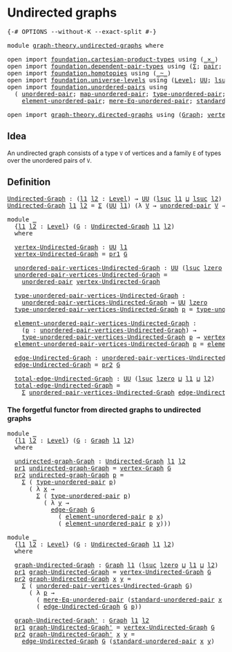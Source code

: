 # Undirected graphs

<pre class="Agda"><a id="30" class="Symbol">{-#</a> <a id="34" class="Keyword">OPTIONS</a> <a id="42" class="Pragma">--without-K</a> <a id="54" class="Pragma">--exact-split</a> <a id="68" class="Symbol">#-}</a>

<a id="73" class="Keyword">module</a> <a id="80" href="graph-theory.undirected-graphs.html" class="Module">graph-theory.undirected-graphs</a> <a id="111" class="Keyword">where</a>

<a id="118" class="Keyword">open</a> <a id="123" class="Keyword">import</a> <a id="130" href="foundation.cartesian-product-types.html" class="Module">foundation.cartesian-product-types</a> <a id="165" class="Keyword">using</a> <a id="171" class="Symbol">(</a><a id="172" href="foundation-core.cartesian-product-types.html#590" class="Function Operator">_×_</a><a id="175" class="Symbol">)</a>
<a id="177" class="Keyword">open</a> <a id="182" class="Keyword">import</a> <a id="189" href="foundation.dependent-pair-types.html" class="Module">foundation.dependent-pair-types</a> <a id="221" class="Keyword">using</a> <a id="227" class="Symbol">(</a><a id="228" href="foundation-core.dependent-pair-types.html#515" class="Record">Σ</a><a id="229" class="Symbol">;</a> <a id="231" href="foundation-core.dependent-pair-types.html#588" class="InductiveConstructor">pair</a><a id="235" class="Symbol">;</a> <a id="237" href="foundation-core.dependent-pair-types.html#605" class="Field">pr1</a><a id="240" class="Symbol">;</a> <a id="242" href="foundation-core.dependent-pair-types.html#617" class="Field">pr2</a><a id="245" class="Symbol">)</a>
<a id="247" class="Keyword">open</a> <a id="252" class="Keyword">import</a> <a id="259" href="foundation.homotopies.html" class="Module">foundation.homotopies</a> <a id="281" class="Keyword">using</a> <a id="287" class="Symbol">(</a><a id="288" href="foundation-core.homotopies.html#1249" class="Function Operator">_~_</a><a id="291" class="Symbol">)</a>
<a id="293" class="Keyword">open</a> <a id="298" class="Keyword">import</a> <a id="305" href="foundation.universe-levels.html" class="Module">foundation.universe-levels</a> <a id="332" class="Keyword">using</a> <a id="338" class="Symbol">(</a><a id="339" href="Agda.Primitive.html#597" class="Postulate">Level</a><a id="344" class="Symbol">;</a> <a id="346" href="foundation-core.universe-levels.html#235" class="Primitive">UU</a><a id="348" class="Symbol">;</a> <a id="350" href="Agda.Primitive.html#780" class="Primitive">lsuc</a><a id="354" class="Symbol">;</a> <a id="356" href="Agda.Primitive.html#810" class="Primitive Operator">_⊔_</a><a id="359" class="Symbol">;</a> <a id="361" href="Agda.Primitive.html#764" class="Primitive">lzero</a><a id="366" class="Symbol">)</a>
<a id="368" class="Keyword">open</a> <a id="373" class="Keyword">import</a> <a id="380" href="foundation.unordered-pairs.html" class="Module">foundation.unordered-pairs</a> <a id="407" class="Keyword">using</a>
  <a id="415" class="Symbol">(</a> <a id="417" href="foundation.unordered-pairs.html#2387" class="Function">unordered-pair</a><a id="431" class="Symbol">;</a> <a id="433" href="foundation.unordered-pairs.html#7774" class="Function">map-unordered-pair</a><a id="451" class="Symbol">;</a> <a id="453" href="foundation.unordered-pairs.html#2762" class="Function">type-unordered-pair</a><a id="472" class="Symbol">;</a>
    <a id="478" href="foundation.unordered-pairs.html#3488" class="Function">element-unordered-pair</a><a id="500" class="Symbol">;</a> <a id="502" href="foundation.unordered-pairs.html#6748" class="Function">mere-Eq-unordered-pair</a><a id="524" class="Symbol">;</a> <a id="526" href="foundation.unordered-pairs.html#4450" class="Function">standard-unordered-pair</a><a id="549" class="Symbol">)</a>

<a id="552" class="Keyword">open</a> <a id="557" class="Keyword">import</a> <a id="564" href="graph-theory.directed-graphs.html" class="Module">graph-theory.directed-graphs</a> <a id="593" class="Keyword">using</a> <a id="599" class="Symbol">(</a><a id="600" href="graph-theory.directed-graphs.html#483" class="Function">Graph</a><a id="605" class="Symbol">;</a> <a id="607" href="graph-theory.directed-graphs.html#635" class="Function">vertex-Graph</a><a id="619" class="Symbol">;</a> <a id="621" href="graph-theory.directed-graphs.html#682" class="Function">edge-Graph</a><a id="631" class="Symbol">)</a>
</pre>
## Idea

An undirected graph consists of a type `V` of vertices and a family `E` of types over the unordered pairs of `V`.

## Definition

<pre class="Agda"><a id="Undirected-Graph"></a><a id="785" href="graph-theory.undirected-graphs.html#785" class="Function">Undirected-Graph</a> <a id="802" class="Symbol">:</a> <a id="804" class="Symbol">(</a><a id="805" href="graph-theory.undirected-graphs.html#805" class="Bound">l1</a> <a id="808" href="graph-theory.undirected-graphs.html#808" class="Bound">l2</a> <a id="811" class="Symbol">:</a> <a id="813" href="Agda.Primitive.html#597" class="Postulate">Level</a><a id="818" class="Symbol">)</a> <a id="820" class="Symbol">→</a> <a id="822" href="foundation-core.universe-levels.html#235" class="Primitive">UU</a> <a id="825" class="Symbol">(</a><a id="826" href="Agda.Primitive.html#780" class="Primitive">lsuc</a> <a id="831" href="graph-theory.undirected-graphs.html#805" class="Bound">l1</a> <a id="834" href="Agda.Primitive.html#810" class="Primitive Operator">⊔</a> <a id="836" href="Agda.Primitive.html#780" class="Primitive">lsuc</a> <a id="841" href="graph-theory.undirected-graphs.html#808" class="Bound">l2</a><a id="843" class="Symbol">)</a>
<a id="845" href="graph-theory.undirected-graphs.html#785" class="Function">Undirected-Graph</a> <a id="862" href="graph-theory.undirected-graphs.html#862" class="Bound">l1</a> <a id="865" href="graph-theory.undirected-graphs.html#865" class="Bound">l2</a> <a id="868" class="Symbol">=</a> <a id="870" href="foundation-core.dependent-pair-types.html#515" class="Record">Σ</a> <a id="872" class="Symbol">(</a><a id="873" href="foundation-core.universe-levels.html#235" class="Primitive">UU</a> <a id="876" href="graph-theory.undirected-graphs.html#862" class="Bound">l1</a><a id="878" class="Symbol">)</a> <a id="880" class="Symbol">(λ</a> <a id="883" href="graph-theory.undirected-graphs.html#883" class="Bound">V</a> <a id="885" class="Symbol">→</a> <a id="887" href="foundation.unordered-pairs.html#2387" class="Function">unordered-pair</a> <a id="902" href="graph-theory.undirected-graphs.html#883" class="Bound">V</a> <a id="904" class="Symbol">→</a> <a id="906" href="foundation-core.universe-levels.html#235" class="Primitive">UU</a> <a id="909" href="graph-theory.undirected-graphs.html#865" class="Bound">l2</a><a id="911" class="Symbol">)</a>

<a id="914" class="Keyword">module</a> <a id="921" href="graph-theory.undirected-graphs.html#921" class="Module">_</a>
  <a id="925" class="Symbol">{</a><a id="926" href="graph-theory.undirected-graphs.html#926" class="Bound">l1</a> <a id="929" href="graph-theory.undirected-graphs.html#929" class="Bound">l2</a> <a id="932" class="Symbol">:</a> <a id="934" href="Agda.Primitive.html#597" class="Postulate">Level</a><a id="939" class="Symbol">}</a> <a id="941" class="Symbol">(</a><a id="942" href="graph-theory.undirected-graphs.html#942" class="Bound">G</a> <a id="944" class="Symbol">:</a> <a id="946" href="graph-theory.undirected-graphs.html#785" class="Function">Undirected-Graph</a> <a id="963" href="graph-theory.undirected-graphs.html#926" class="Bound">l1</a> <a id="966" href="graph-theory.undirected-graphs.html#929" class="Bound">l2</a><a id="968" class="Symbol">)</a>
  <a id="972" class="Keyword">where</a>

  <a id="981" href="graph-theory.undirected-graphs.html#981" class="Function">vertex-Undirected-Graph</a> <a id="1005" class="Symbol">:</a> <a id="1007" href="foundation-core.universe-levels.html#235" class="Primitive">UU</a> <a id="1010" href="graph-theory.undirected-graphs.html#926" class="Bound">l1</a>
  <a id="1015" href="graph-theory.undirected-graphs.html#981" class="Function">vertex-Undirected-Graph</a> <a id="1039" class="Symbol">=</a> <a id="1041" href="foundation-core.dependent-pair-types.html#605" class="Field">pr1</a> <a id="1045" href="graph-theory.undirected-graphs.html#942" class="Bound">G</a>

  <a id="1050" href="graph-theory.undirected-graphs.html#1050" class="Function">unordered-pair-vertices-Undirected-Graph</a> <a id="1091" class="Symbol">:</a> <a id="1093" href="foundation-core.universe-levels.html#235" class="Primitive">UU</a> <a id="1096" class="Symbol">(</a><a id="1097" href="Agda.Primitive.html#780" class="Primitive">lsuc</a> <a id="1102" href="Agda.Primitive.html#764" class="Primitive">lzero</a> <a id="1108" href="Agda.Primitive.html#810" class="Primitive Operator">⊔</a> <a id="1110" href="graph-theory.undirected-graphs.html#926" class="Bound">l1</a><a id="1112" class="Symbol">)</a>
  <a id="1116" href="graph-theory.undirected-graphs.html#1050" class="Function">unordered-pair-vertices-Undirected-Graph</a> <a id="1157" class="Symbol">=</a>
    <a id="1163" href="foundation.unordered-pairs.html#2387" class="Function">unordered-pair</a> <a id="1178" href="graph-theory.undirected-graphs.html#981" class="Function">vertex-Undirected-Graph</a>

  <a id="1205" href="graph-theory.undirected-graphs.html#1205" class="Function">type-unordered-pair-vertices-Undirected-Graph</a> <a id="1251" class="Symbol">:</a>
    <a id="1257" href="graph-theory.undirected-graphs.html#1050" class="Function">unordered-pair-vertices-Undirected-Graph</a> <a id="1298" class="Symbol">→</a> <a id="1300" href="foundation-core.universe-levels.html#235" class="Primitive">UU</a> <a id="1303" href="Agda.Primitive.html#764" class="Primitive">lzero</a>
  <a id="1311" href="graph-theory.undirected-graphs.html#1205" class="Function">type-unordered-pair-vertices-Undirected-Graph</a> <a id="1357" href="graph-theory.undirected-graphs.html#1357" class="Bound">p</a> <a id="1359" class="Symbol">=</a> <a id="1361" href="foundation.unordered-pairs.html#2762" class="Function">type-unordered-pair</a> <a id="1381" href="graph-theory.undirected-graphs.html#1357" class="Bound">p</a>

  <a id="1386" href="graph-theory.undirected-graphs.html#1386" class="Function">element-unordered-pair-vertices-Undirected-Graph</a> <a id="1435" class="Symbol">:</a>
    <a id="1441" class="Symbol">(</a><a id="1442" href="graph-theory.undirected-graphs.html#1442" class="Bound">p</a> <a id="1444" class="Symbol">:</a> <a id="1446" href="graph-theory.undirected-graphs.html#1050" class="Function">unordered-pair-vertices-Undirected-Graph</a><a id="1486" class="Symbol">)</a> <a id="1488" class="Symbol">→</a>
    <a id="1494" href="graph-theory.undirected-graphs.html#1205" class="Function">type-unordered-pair-vertices-Undirected-Graph</a> <a id="1540" href="graph-theory.undirected-graphs.html#1442" class="Bound">p</a> <a id="1542" class="Symbol">→</a> <a id="1544" href="graph-theory.undirected-graphs.html#981" class="Function">vertex-Undirected-Graph</a>
  <a id="1570" href="graph-theory.undirected-graphs.html#1386" class="Function">element-unordered-pair-vertices-Undirected-Graph</a> <a id="1619" href="graph-theory.undirected-graphs.html#1619" class="Bound">p</a> <a id="1621" class="Symbol">=</a> <a id="1623" href="foundation.unordered-pairs.html#3488" class="Function">element-unordered-pair</a> <a id="1646" href="graph-theory.undirected-graphs.html#1619" class="Bound">p</a>

  <a id="1651" href="graph-theory.undirected-graphs.html#1651" class="Function">edge-Undirected-Graph</a> <a id="1673" class="Symbol">:</a> <a id="1675" href="graph-theory.undirected-graphs.html#1050" class="Function">unordered-pair-vertices-Undirected-Graph</a> <a id="1716" class="Symbol">→</a> <a id="1718" href="foundation-core.universe-levels.html#235" class="Primitive">UU</a> <a id="1721" href="graph-theory.undirected-graphs.html#929" class="Bound">l2</a>
  <a id="1726" href="graph-theory.undirected-graphs.html#1651" class="Function">edge-Undirected-Graph</a> <a id="1748" class="Symbol">=</a> <a id="1750" href="foundation-core.dependent-pair-types.html#617" class="Field">pr2</a> <a id="1754" href="graph-theory.undirected-graphs.html#942" class="Bound">G</a>

  <a id="1759" href="graph-theory.undirected-graphs.html#1759" class="Function">total-edge-Undirected-Graph</a> <a id="1787" class="Symbol">:</a> <a id="1789" href="foundation-core.universe-levels.html#235" class="Primitive">UU</a> <a id="1792" class="Symbol">(</a><a id="1793" href="Agda.Primitive.html#780" class="Primitive">lsuc</a> <a id="1798" href="Agda.Primitive.html#764" class="Primitive">lzero</a> <a id="1804" href="Agda.Primitive.html#810" class="Primitive Operator">⊔</a> <a id="1806" href="graph-theory.undirected-graphs.html#926" class="Bound">l1</a> <a id="1809" href="Agda.Primitive.html#810" class="Primitive Operator">⊔</a> <a id="1811" href="graph-theory.undirected-graphs.html#929" class="Bound">l2</a><a id="1813" class="Symbol">)</a>
  <a id="1817" href="graph-theory.undirected-graphs.html#1759" class="Function">total-edge-Undirected-Graph</a> <a id="1845" class="Symbol">=</a>
    <a id="1851" href="foundation-core.dependent-pair-types.html#515" class="Record">Σ</a> <a id="1853" href="graph-theory.undirected-graphs.html#1050" class="Function">unordered-pair-vertices-Undirected-Graph</a> <a id="1894" href="graph-theory.undirected-graphs.html#1651" class="Function">edge-Undirected-Graph</a>
</pre>
### The forgetful functor from directed graphs to undirected graphs

<pre class="Agda"><a id="1998" class="Keyword">module</a> <a id="2005" href="graph-theory.undirected-graphs.html#2005" class="Module">_</a>
  <a id="2009" class="Symbol">{</a><a id="2010" href="graph-theory.undirected-graphs.html#2010" class="Bound">l1</a> <a id="2013" href="graph-theory.undirected-graphs.html#2013" class="Bound">l2</a> <a id="2016" class="Symbol">:</a> <a id="2018" href="Agda.Primitive.html#597" class="Postulate">Level</a><a id="2023" class="Symbol">}</a> <a id="2025" class="Symbol">(</a><a id="2026" href="graph-theory.undirected-graphs.html#2026" class="Bound">G</a> <a id="2028" class="Symbol">:</a> <a id="2030" href="graph-theory.directed-graphs.html#483" class="Function">Graph</a> <a id="2036" href="graph-theory.undirected-graphs.html#2010" class="Bound">l1</a> <a id="2039" href="graph-theory.undirected-graphs.html#2013" class="Bound">l2</a><a id="2041" class="Symbol">)</a>
  <a id="2045" class="Keyword">where</a>

  <a id="2054" href="graph-theory.undirected-graphs.html#2054" class="Function">undirected-graph-Graph</a> <a id="2077" class="Symbol">:</a> <a id="2079" href="graph-theory.undirected-graphs.html#785" class="Function">Undirected-Graph</a> <a id="2096" href="graph-theory.undirected-graphs.html#2010" class="Bound">l1</a> <a id="2099" href="graph-theory.undirected-graphs.html#2013" class="Bound">l2</a>
  <a id="2104" href="foundation-core.dependent-pair-types.html#605" class="Field">pr1</a> <a id="2108" href="graph-theory.undirected-graphs.html#2054" class="Function">undirected-graph-Graph</a> <a id="2131" class="Symbol">=</a> <a id="2133" href="graph-theory.directed-graphs.html#635" class="Function">vertex-Graph</a> <a id="2146" href="graph-theory.undirected-graphs.html#2026" class="Bound">G</a>
  <a id="2150" href="foundation-core.dependent-pair-types.html#617" class="Field">pr2</a> <a id="2154" href="graph-theory.undirected-graphs.html#2054" class="Function">undirected-graph-Graph</a> <a id="2177" href="graph-theory.undirected-graphs.html#2177" class="Bound">p</a> <a id="2179" class="Symbol">=</a>
    <a id="2185" href="foundation-core.dependent-pair-types.html#515" class="Record">Σ</a> <a id="2187" class="Symbol">(</a> <a id="2189" href="foundation.unordered-pairs.html#2762" class="Function">type-unordered-pair</a> <a id="2209" href="graph-theory.undirected-graphs.html#2177" class="Bound">p</a><a id="2210" class="Symbol">)</a>
      <a id="2218" class="Symbol">(</a> <a id="2220" class="Symbol">λ</a> <a id="2222" href="graph-theory.undirected-graphs.html#2222" class="Bound">x</a> <a id="2224" class="Symbol">→</a>
        <a id="2234" href="foundation-core.dependent-pair-types.html#515" class="Record">Σ</a> <a id="2236" class="Symbol">(</a> <a id="2238" href="foundation.unordered-pairs.html#2762" class="Function">type-unordered-pair</a> <a id="2258" href="graph-theory.undirected-graphs.html#2177" class="Bound">p</a><a id="2259" class="Symbol">)</a>
          <a id="2271" class="Symbol">(</a> <a id="2273" class="Symbol">λ</a> <a id="2275" href="graph-theory.undirected-graphs.html#2275" class="Bound">y</a> <a id="2277" class="Symbol">→</a>
            <a id="2291" href="graph-theory.directed-graphs.html#682" class="Function">edge-Graph</a> <a id="2302" href="graph-theory.undirected-graphs.html#2026" class="Bound">G</a>
              <a id="2318" class="Symbol">(</a> <a id="2320" href="foundation.unordered-pairs.html#3488" class="Function">element-unordered-pair</a> <a id="2343" href="graph-theory.undirected-graphs.html#2177" class="Bound">p</a> <a id="2345" href="graph-theory.undirected-graphs.html#2222" class="Bound">x</a><a id="2346" class="Symbol">)</a>
              <a id="2362" class="Symbol">(</a> <a id="2364" href="foundation.unordered-pairs.html#3488" class="Function">element-unordered-pair</a> <a id="2387" href="graph-theory.undirected-graphs.html#2177" class="Bound">p</a> <a id="2389" href="graph-theory.undirected-graphs.html#2275" class="Bound">y</a><a id="2390" class="Symbol">)))</a>

<a id="2395" class="Keyword">module</a> <a id="2402" href="graph-theory.undirected-graphs.html#2402" class="Module">_</a>
  <a id="2406" class="Symbol">{</a><a id="2407" href="graph-theory.undirected-graphs.html#2407" class="Bound">l1</a> <a id="2410" href="graph-theory.undirected-graphs.html#2410" class="Bound">l2</a> <a id="2413" class="Symbol">:</a> <a id="2415" href="Agda.Primitive.html#597" class="Postulate">Level</a><a id="2420" class="Symbol">}</a> <a id="2422" class="Symbol">(</a><a id="2423" href="graph-theory.undirected-graphs.html#2423" class="Bound">G</a> <a id="2425" class="Symbol">:</a> <a id="2427" href="graph-theory.undirected-graphs.html#785" class="Function">Undirected-Graph</a> <a id="2444" href="graph-theory.undirected-graphs.html#2407" class="Bound">l1</a> <a id="2447" href="graph-theory.undirected-graphs.html#2410" class="Bound">l2</a><a id="2449" class="Symbol">)</a>
  <a id="2453" class="Keyword">where</a>

  <a id="2462" href="graph-theory.undirected-graphs.html#2462" class="Function">graph-Undirected-Graph</a> <a id="2485" class="Symbol">:</a> <a id="2487" href="graph-theory.directed-graphs.html#483" class="Function">Graph</a> <a id="2493" href="graph-theory.undirected-graphs.html#2407" class="Bound">l1</a> <a id="2496" class="Symbol">(</a><a id="2497" href="Agda.Primitive.html#780" class="Primitive">lsuc</a> <a id="2502" href="Agda.Primitive.html#764" class="Primitive">lzero</a> <a id="2508" href="Agda.Primitive.html#810" class="Primitive Operator">⊔</a> <a id="2510" href="graph-theory.undirected-graphs.html#2407" class="Bound">l1</a> <a id="2513" href="Agda.Primitive.html#810" class="Primitive Operator">⊔</a> <a id="2515" href="graph-theory.undirected-graphs.html#2410" class="Bound">l2</a><a id="2517" class="Symbol">)</a>
  <a id="2521" href="foundation-core.dependent-pair-types.html#605" class="Field">pr1</a> <a id="2525" href="graph-theory.undirected-graphs.html#2462" class="Function">graph-Undirected-Graph</a> <a id="2548" class="Symbol">=</a> <a id="2550" href="graph-theory.undirected-graphs.html#981" class="Function">vertex-Undirected-Graph</a> <a id="2574" href="graph-theory.undirected-graphs.html#2423" class="Bound">G</a>
  <a id="2578" href="foundation-core.dependent-pair-types.html#617" class="Field">pr2</a> <a id="2582" href="graph-theory.undirected-graphs.html#2462" class="Function">graph-Undirected-Graph</a> <a id="2605" href="graph-theory.undirected-graphs.html#2605" class="Bound">x</a> <a id="2607" href="graph-theory.undirected-graphs.html#2607" class="Bound">y</a> <a id="2609" class="Symbol">=</a>
    <a id="2615" href="foundation-core.dependent-pair-types.html#515" class="Record">Σ</a> <a id="2617" class="Symbol">(</a> <a id="2619" href="graph-theory.undirected-graphs.html#1050" class="Function">unordered-pair-vertices-Undirected-Graph</a> <a id="2660" href="graph-theory.undirected-graphs.html#2423" class="Bound">G</a><a id="2661" class="Symbol">)</a>
      <a id="2669" class="Symbol">(</a> <a id="2671" class="Symbol">λ</a> <a id="2673" href="graph-theory.undirected-graphs.html#2673" class="Bound">p</a> <a id="2675" class="Symbol">→</a>
        <a id="2685" class="Symbol">(</a> <a id="2687" href="foundation.unordered-pairs.html#6748" class="Function">mere-Eq-unordered-pair</a> <a id="2710" class="Symbol">(</a><a id="2711" href="foundation.unordered-pairs.html#4450" class="Function">standard-unordered-pair</a> <a id="2735" href="graph-theory.undirected-graphs.html#2605" class="Bound">x</a> <a id="2737" href="graph-theory.undirected-graphs.html#2607" class="Bound">y</a><a id="2738" class="Symbol">)</a> <a id="2740" href="graph-theory.undirected-graphs.html#2673" class="Bound">p</a><a id="2741" class="Symbol">)</a> <a id="2743" href="foundation-core.cartesian-product-types.html#590" class="Function Operator">×</a>
        <a id="2753" class="Symbol">(</a> <a id="2755" href="graph-theory.undirected-graphs.html#1651" class="Function">edge-Undirected-Graph</a> <a id="2777" href="graph-theory.undirected-graphs.html#2423" class="Bound">G</a> <a id="2779" href="graph-theory.undirected-graphs.html#2673" class="Bound">p</a><a id="2780" class="Symbol">))</a>

  <a id="2786" href="graph-theory.undirected-graphs.html#2786" class="Function">graph-Undirected-Graph&#39;</a> <a id="2810" class="Symbol">:</a> <a id="2812" href="graph-theory.directed-graphs.html#483" class="Function">Graph</a> <a id="2818" href="graph-theory.undirected-graphs.html#2407" class="Bound">l1</a> <a id="2821" href="graph-theory.undirected-graphs.html#2410" class="Bound">l2</a>
  <a id="2826" href="foundation-core.dependent-pair-types.html#605" class="Field">pr1</a> <a id="2830" href="graph-theory.undirected-graphs.html#2786" class="Function">graph-Undirected-Graph&#39;</a> <a id="2854" class="Symbol">=</a> <a id="2856" href="graph-theory.undirected-graphs.html#981" class="Function">vertex-Undirected-Graph</a> <a id="2880" href="graph-theory.undirected-graphs.html#2423" class="Bound">G</a>
  <a id="2884" href="foundation-core.dependent-pair-types.html#617" class="Field">pr2</a> <a id="2888" href="graph-theory.undirected-graphs.html#2786" class="Function">graph-Undirected-Graph&#39;</a> <a id="2912" href="graph-theory.undirected-graphs.html#2912" class="Bound">x</a> <a id="2914" href="graph-theory.undirected-graphs.html#2914" class="Bound">y</a> <a id="2916" class="Symbol">=</a>
    <a id="2922" href="graph-theory.undirected-graphs.html#1651" class="Function">edge-Undirected-Graph</a> <a id="2944" href="graph-theory.undirected-graphs.html#2423" class="Bound">G</a> <a id="2946" class="Symbol">(</a><a id="2947" href="foundation.unordered-pairs.html#4450" class="Function">standard-unordered-pair</a> <a id="2971" href="graph-theory.undirected-graphs.html#2912" class="Bound">x</a> <a id="2973" href="graph-theory.undirected-graphs.html#2914" class="Bound">y</a><a id="2974" class="Symbol">)</a>
</pre>